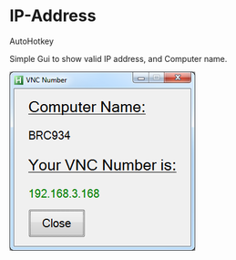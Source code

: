 IP-Address
==========

AutoHotkey

Simple Gui to show valid IP address, and Computer name.


![ScreenShot](https://raw.githubusercontent.com/d4jwalsh/IP-Address/master/ScreenShot.png)
